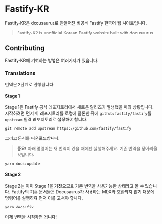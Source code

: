 # Fastify-KR

Fastify-KR은 docusaurus로 만들어진 비공식 Fastify 한국어 웹 사이트입니다.

> Fastify-KR is unofficial Korean Fastify website built with docusaurus.

## Contributing

Fastify-KR에 기여하는 방법은 여러가지가 있습니다.

### Translations

번역은 2단계로 진행됩니다.

#### Stage 1

Stage 1은 Fastify 공식 레포지토리에서 새로운 릴리즈가 발생했을 때의 상황입니다.
시작하려면 먼저 이 레포지토리를 로컬에 클론한 뒤에 `github:fastify/fastify`를 `upstream` 원격 레포지토리로 설정해야 합니다.

```
git remote add upstream https://github.com/fastify/fastify
```

그리고 문서를 다운로드합니다.

> **중요!**
> 아래 명령어는 새 번역이 있을 때에만 실행해주세요. 기존 번역을 덮어씌울 것입니다.

```
yarn docs:update
```

#### Stage 2

Stage 2는 이미 Stage 1을 거쳤으므로 기존 번역을 사용가능한 상태라고 볼 수 있습니다.
Fastify의 기존 문서들은 Docusaurus가 사용하는 MDX와 호환되지 않기 때문에 명령어를 실행하여 먼저 이를 고쳐야 합니다.

```
yarn docs:fix
```

이제 번역을 시작하면 됩니다!
